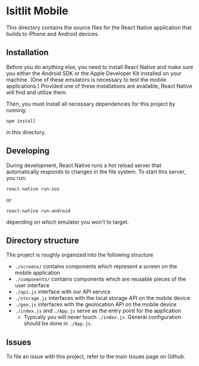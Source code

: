 # Isitlit Mobile

This directory contains the source files for the React Native application that builds to iPhone and Android devices.

## Installation

Before you do anything else, you need to install React Native and make sure you either the Android SDK or the Apple Developer Kit installed on your machine. (One of these emulators is necessary to test the mobile applications.) Provided one of these installations are available, React Native will find and utilize them.

Then, you must install all necessary dependencies for this project by running:

```
npm install
```

in this directory.

## Developing

During development, React Native runs a hot reload server that automatically responds to changes in the file system. To start this server, you run:

```
react-native run-ios
```

or

```
react-native run-android
```

depending on which emulator you won't to target.

## Directory structure

The project is roughly organized into the following structure

* `./screens/` contains components which represent a screen on the mobile application
* `./components/` contains components which are reusable pieces of the user interface
* `./api.js` interface with our API service
* `./storage.js`  interfaces with the local storage API on the mobile device
* `./geo.js` interfaces with the geolocation API on the mobile device
* `./index.js` and `./App.js` serve as the entry point for the application
  - Typically you will never touch `./index.js`. General configuration should be done in `./App.js`.

## Issues

To file an issue with this project, refer to the main Issues page on Github.
